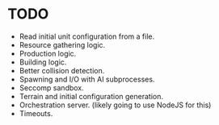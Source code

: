 TODO
====

 - Read initial unit configuration from a file.
 - Resource gathering logic.
 - Production logic.
 - Building logic.
 - Better collision detection.
 - Spawning and I/O with AI subprocesses.
 - Seccomp sandbox.
 - Terrain and initial configuration generation.
 - Orchestration server. (likely going to use NodeJS for this)
 - Timeouts.
